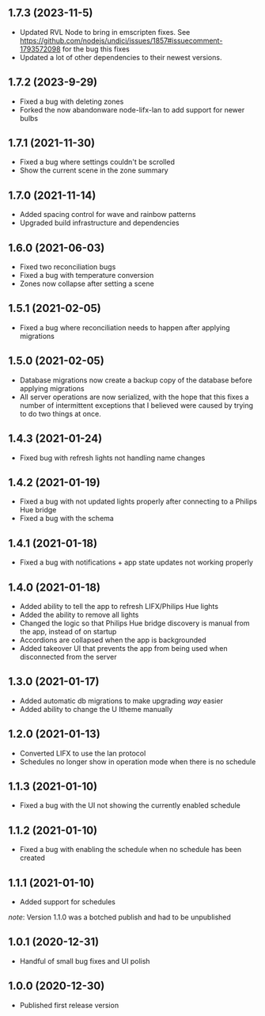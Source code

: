 ## 1.7.3 (2023-11-5)

- Updated RVL Node to bring in emscripten fixes. See https://github.com/nodejs/undici/issues/1857#issuecomment-1793572098 for the bug this fixes
- Updated a lot of other dependencies to their newest versions.

## 1.7.2 (2023-9-29)

- Fixed a bug with deleting zones
- Forked the now abandonware node-lifx-lan to add support for newer bulbs

## 1.7.1 (2021-11-30)

- Fixed a bug where settings couldn't be scrolled
- Show the current scene in the zone summary

## 1.7.0 (2021-11-14)

- Added spacing control for wave and rainbow patterns
- Upgraded build infrastructure and dependencies

## 1.6.0 (2021-06-03)

- Fixed two reconciliation bugs
- Fixed a bug with temperature conversion
- Zones now collapse after setting a scene

## 1.5.1 (2021-02-05)

- Fixed a bug where reconciliation needs to happen after applying migrations

## 1.5.0 (2021-02-05)

- Database migrations now create a backup copy of the database before applying migrations
- All server operations are now serialized, with the hope that this fixes a number of intermittent exceptions that I believed were caused by trying to do two things at once.

## 1.4.3 (2021-01-24)

- Fixed bug with refresh lights not handling name changes

## 1.4.2 (2021-01-19)

- Fixed a bug with not updated lights properly after connecting to a Philips Hue bridge
- Fixed a bug with the schema

## 1.4.1 (2021-01-18)

- Fixed a bug with notifications + app state updates not working properly

## 1.4.0 (2021-01-18)

- Added ability to tell the app to refresh LIFX/Philips Hue lights
- Added the ability to remove all lights
- Changed the logic so that Philips Hue bridge discovery is manual from the app, instead of on startup
- Accordions are collapsed when the app is backgrounded
- Added takeover UI that prevents the app from being used when disconnected from the server

## 1.3.0 (2021-01-17)

- Added automatic db migrations to make upgrading _way_ easier
- Added ability to change the U Itheme manually

## 1.2.0 (2021-01-13)

- Converted LIFX to use the lan protocol
- Schedules no longer show in operation mode when there is no schedule

## 1.1.3 (2021-01-10)

- Fixed a bug with the UI not showing the currently enabled schedule

## 1.1.2 (2021-01-10)

- Fixed a bug with enabling the schedule when no schedule has been created

## 1.1.1 (2021-01-10)

- Added support for schedules

_note_: Version 1.1.0 was a botched publish and had to be unpublished

## 1.0.1 (2020-12-31)

- Handful of small bug fixes and UI polish

## 1.0.0 (2020-12-30)

- Published first release version
